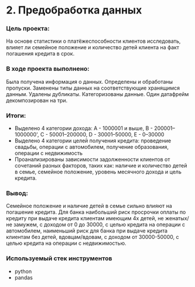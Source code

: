# 2. Предобработка данных

### Цель проекта: 
На основе статистики о платёжеспособности клиентов исследовать, влияет ли семейное положение и количество детей клиента на факт погашения кредита в срок.
### В ходе проекта выполнено: 
Была получена информация о данных. Определены и обработаны пропуски. Заменены типы данных на соответствующие хранящимся данным. Удалены дубликаты. Категоризованы данные. Один датафрейм декомпозирован на три.
### Итоги:
- Выделено 4 категории дохода: A - 1000001 и выше, B -  200001–1000000', С - 50001–200000, D - 30001–50000, E - 0–30000
- Выделено 4 категории целей получения кредита: проведение свадьбы, операции с автомобилем, получение образования, операции с недвижимость
- Проанализированы зависимости задолженности клиентов от сочетаний разных факторов, таких как: наличие и количество детей в семье, семейное положение, уровень месячного дохода и цель кредита.  
### Вывод:
Семейное положение и наличие детей в семье сильно влияют на погашение кредита. Для банка наибольший риск просрочки оплаты по кредиту при выдаче кредита клиентам имеющим 4х детей, не женатых/не замужем, с доходом от 0 до 30000, с целью кредита на операции с автомобилем, наименьший риск для банка при выдаче кредита клиентам без детей, вдовцам/вдовам, с доходом от 30000-50000, с целью кредита на операции с недвижимостью.
### Используемый стек инструментов
- python
- pandas
